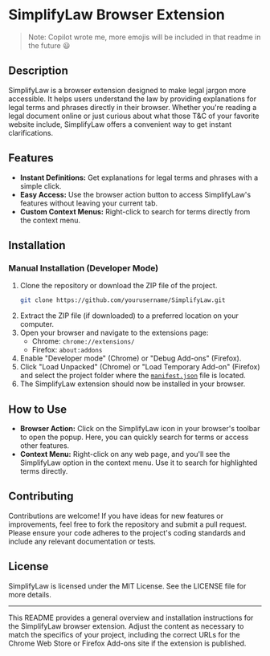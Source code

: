 # SimplifyLaw Browser Extension
> Note: Copilot wrote me, more emojis will be included in that readme in the future :smiley:

## Description

SimplifyLaw is a browser extension designed to make legal jargon more accessible. It helps users understand the law by providing explanations for legal terms and phrases directly in their browser. Whether you're reading a legal document online or just curious about what those T&C of your favorite website include, SimplifyLaw offers a convenient way to get instant clarifications.

## Features

- **Instant Definitions:** Get explanations for legal terms and phrases with a simple click.
- **Easy Access:** Use the browser action button to access SimplifyLaw's features without leaving your current tab.
- **Custom Context Menus:** Right-click to search for terms directly from the context menu.

## Installation

<!-- ### From the Web Store

1. Visit the SimplifyLaw extension page on the Chrome Web Store or Firefox Add-ons site.
2. Click "Add to Chrome" or "Add to Firefox" to install the extension.
3. Once installed, the SimplifyLaw icon will appear in your browser's toolbar. -->

### Manual Installation (Developer Mode)

1. Clone the repository or download the ZIP file of the project.
   ```bash
   git clone https://github.com/yourusername/SimplifyLaw.git
   ```
2. Extract the ZIP file (if downloaded) to a preferred location on your computer.
3. Open your browser and navigate to the extensions page:
   - Chrome: `chrome://extensions/`
   - Firefox: `about:addons`
4. Enable "Developer mode" (Chrome) or "Debug Add-ons" (Firefox).
5. Click "Load Unpacked" (Chrome) or "Load Temporary Add-on" (Firefox) and select the project folder where the [`manifest.json`](command:_github.copilot.openRelativePath?%5B%7B%22scheme%22%3A%22file%22%2C%22authority%22%3A%22%22%2C%22path%22%3A%22%2Fc%3A%2FUsers%2FVili%2FDocuments%2Fprojects%2Freadme-law-simplifier%20-%20after%20bozho%201%2Fmanifest.json%22%2C%22query%22%3A%22%22%2C%22fragment%22%3A%22%22%7D%5D "c:\Users\Vili\Documents\projects\readme-law-simplifier - after bozho 1\manifest.json") file is located.
6. The SimplifyLaw extension should now be installed in your browser.

## How to Use

- **Browser Action:** Click on the SimplifyLaw icon in your browser's toolbar to open the popup. Here, you can quickly search for terms or access other features.
- **Context Menu:** Right-click on any web page, and you'll see the SimplifyLaw option in the context menu. Use it to search for highlighted terms directly.

## Contributing

Contributions are welcome! If you have ideas for new features or improvements, feel free to fork the repository and submit a pull request. Please ensure your code adheres to the project's coding standards and include any relevant documentation or tests.

## License

SimplifyLaw is licensed under the MIT License. See the LICENSE file for more details.

---

This README provides a general overview and installation instructions for the SimplifyLaw browser extension. Adjust the content as necessary to match the specifics of your project, including the correct URLs for the Chrome Web Store or Firefox Add-ons site if the extension is published.